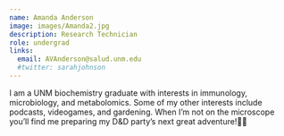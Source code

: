 ```yaml
---
name: Amanda Anderson
image: images/Amanda2.jpg
description: Research Technician
role: undergrad
links:
  email: AVAnderson@salud.unm.edu
  #twitter: sarahjohnson
---
```


I am a UNM biochemistry graduate with interests in immunology, microbiology, and metabolomics. Some of my other interests include podcasts, videogames, and gardening. When I’m not on the microscope you’ll find me preparing my D&D party’s next great adventure!🧙‍♂️
